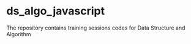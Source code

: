 # ds_algo_javascript
The repository contains training sessions codes for Data Structure and Algorithm

